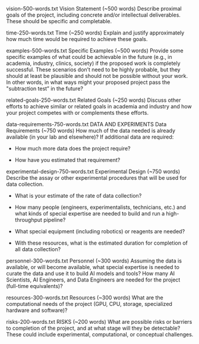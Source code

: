 vision-500-words.txt
Vision Statement (~500 words)
Describe proximal goals of the project, including concrete and/or intellectual deliverables. These should be specific and completable.

time-250-words.txt
Time (~250 words)
Explain and justify approximately how much time would be required to achieve these goals.

examples-500-words.txt
Specific Examples (~500 words)
Provide some specific examples of what could be achievable in the future (e.g., in academia, industry, clinics, society) if the proposed work is completely successful. These scenarios don’t need to be highly probable, but they should at least be plausible and should not be possible without your work. In other words, in what ways might your proposed project pass the "subtraction test” in the future?

related-goals-250-words.txt
Related Goals (~250 words)
Discuss other efforts to achieve similar or related goals in academia and industry and how your project competes with or complements these efforts.

data-requirements-750-words.txt
DATA AND EXPERIMENTS
Data Requirements (~750 words)
How much of the data needed is already available (in your lab and elsewhere)? If additional data are required:

* How much more data does the project require?

* How have you estimated that requirement?


experimental-design-750-words.txt
Experimental Design (~750 words)
Describe the assay or other experimental procedures that will be used for data collection.

* What is your estimate of the rate of data collection?

* How many people (engineers, experimentalists, technicians, etc.) and what kinds of special expertise are needed to build and run a high-throughput pipeline?

* What special equipment (including robotics) or reagents are needed?

* With these resources, what is the estimated duration for completion of all data collection?

personnel-300-words.txt
Personnel (~300 words)
Assuming the data is available, or will become available, what special expertise is needed to curate the data and use it to build AI models and tools? How many AI Scientists, AI Engineers, and Data Engineers are needed for the project (full-time equivalents)?

resources-300-words.txt
Resources (~300 words)
What are the computational needs of the project (GPU, CPU, storage, specialized hardware and software)?

risks-200-words.txt
RISKS
(~200 words)
What are possible risks or barriers to completion of the project, and at what stage will they be detectable? These could include experimental, computational, or conceptual challenges.


